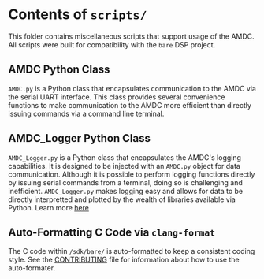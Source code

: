 # Contents of `scripts/`

This folder contains miscellaneous scripts that support usage of the AMDC. All scripts were built for compatibility with the `bare` DSP project.

## AMDC Python Class

`AMDC.py` is a Python class that encapsulates communication to the AMDC via the serial UART interface. This class provides several convenience functions to make communication to the AMDC more efficient than directly issuing commands via a command line terminal.

## AMDC_Logger Python Class

`AMDC_Logger.py` is a Python class that encapsulates the AMDC's logging capabilities. It is designed to be injected with an `AMDC.py` object for data communication. Although it is possible to perform logging functions directly by issuing serial commands from a terminal, doing so is challenging and inefficient. `AMDC_Logger.py` makes logging easy and allows for data to be directly interpretted and plotted by the wealth of libraries available via Python. Learn more [here](../docs/Firmware-Logging.md)

## Auto-Formatting C Code via `clang-format`

The C code within `/sdk/bare/` is auto-formatted to keep a consistent coding style. See the [CONTRIBUTING](../CONTRIBUTING.md) file for information about how to use the auto-formater.
